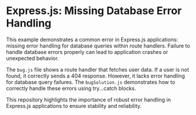 # Express.js: Missing Database Error Handling
This example demonstrates a common error in Express.js applications: missing error handling for database queries within route handlers.  Failure to handle database errors properly can lead to application crashes or unexpected behavior.

The `bug.js` file shows a route handler that fetches user data. If a user is not found, it correctly sends a 404 response. However, it lacks error handling for database query failures.  The `bugSolution.js` demonstrates how to correctly handle these errors using try...catch blocks.

This repository highlights the importance of robust error handling in Express.js applications to ensure stability and reliability.